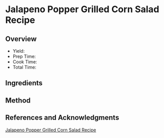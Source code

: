 # Jalapeno Popper Grilled Corn Salad Recipe

## Overview

- Yield:
- Prep Time:
- Cook Time:
- Total Time:

## Ingredients


## Method



## References and Acknowledgments

[Jalapeno Popper Grilled Corn Salad Recipe](http://wonkywonderful.com/jalapeno-popper-grilled-corn-salad-recipe/)
